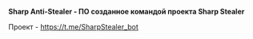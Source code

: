 **Sharp Anti-Stealer - ПО созданное командой проекта Sharp Stealer**

Проект - https://t.me/SharpStealer_bot
